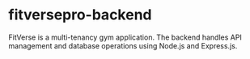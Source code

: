# fitversepro-backend
FitVerse is a multi-tenancy gym application. The backend handles API management and database operations using Node.js and Express.js.
